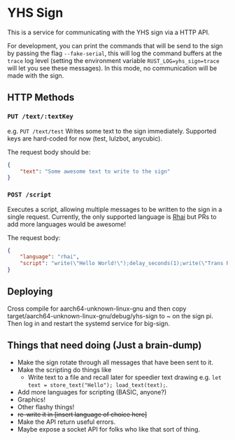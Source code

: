 # YHS Sign

This is a service for communicating with the YHS sign via a HTTP API.

For development, you can print the commands that will be send to the sign by passing the flag `--fake-serial`, this will log the command buffers at the `trace` log level (setting the environment variable `RUST_LOG=yhs_sign=trace` will let you see these messages). In this mode, no communication will be made with the sign.

## HTTP Methods

###  `PUT /text/:textKey`
e.g. `PUT /text/test`
Writes some text to the sign immediately. Supported keys are hard-coded for now (test, lulzbot, anycubic).

The request body should be:
```json
{
    "text": "Some awesome text to write to the sign"
}
```

### `POST /script` 
Executes a script, allowing multiple messages to be written to the sign in a single request.
Currently, the only supported language is [Rhai](https://rhai.rs/) but PRs to add more languages would be awesome!

The request body:
```json
{
    "language": "rhai",
    "script": "write(\"Hello World!\");delay_seconds(1);write(\"Trans Rights!\");"
}
```

## Deploying

Cross compile for aarch64-unknown-linux-gnu and then copy target/aarch64-unknown-linux-gnu/debug/yhs-sign to ~ on the sign pi. Then log in and restart the systemd service for big-sign.

## Things that need doing (Just a brain-dump)
- Make the sign rotate through all messages that have been sent to it.
- Make the scripting do things like
  - Write text to a file and recall later for speedier text drawing e.g. `let text = store_text("Hello"); load_text(text);`.
- Add more languages for scripting (BASIC, anyone?)
- Graphics!
- Other flashy things!
- ~~re-write it in [insert language of choice here]~~
- Make the API return useful errors.
- Maybe expose a socket API for folks who like that sort of thing.
